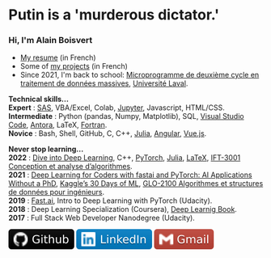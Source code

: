 # Putin is a 'murderous dictator.' 

### Hi, I'm Alain Boisvert

- [My resume](resume.md) (in French)
- Some of [my projects](projects.md) (in French)
- Since 2021, I'm back to school: [Microprogramme de deuxième cycle en traitement de données massives](https://www.fsg.ulaval.ca/etudes/programmes-detudes/microprogramme-de-deuxieme-cycle-en-traitement-de-donnees-massives/), [Université Laval](https://www.ulaval.ca/).

**Technical skills...**<br>
**Expert** : [SAS](https://www.sas.com/), VBA/Excel, Colab, [Jupyter](https://jupyter.org/), Javascript, HTML/CSS.<br>
**Intermediate** : Python (pandas, Numpy, Matplotlib), SQL, [Visual Studio Code](https://code.visualstudio.com/), [Antora](https://antora.org/), LaTeX, [Fortran](https://fortran-lang.org/).<br>
**Novice** : Bash, Shell, GitHub, C, C++, [Julia](https://julialang.org/), [Angular](https://angular.io/), [Vue.js](https://vuejs.org/).

**Never stop learning...**<br>
**2022** : [Dive into Deep Learning](https://d2l.ai/), C++, [PyTorch](https://pytorch.org/), [Julia](https://julialang.org/), [LaTeX](https://www.latex-project.org/), 
[IFT-3001 Conception et analyse d’algorithmes](https://www.ulaval.ca/etudes/cours/ift-3001-conception-et-analyse-dalgorithmes).<br>
**2021** : [Deep Learning for Coders with fastai and PyTorch: AI Applications Without a PhD](https://course.fast.ai/), [Kaggle’s 30 Days of ML](https://www.kaggle.com/thirty-days-of-ml), [GLO-2100 Algorithmes et structures de données pour ingénieurs](https://www.ulaval.ca/etudes/cours/glo-2100-algorithmes-et-structures-de-donnees-pour-ingenieurs).<br>
**2019** : [Fast.ai](https://course.fast.ai/), Intro to Deep Learning with PyTorch (Udacity).<br>
**2018** : Deep Learning Specialization (Coursera), [Deep Learnig Book](https://www.deeplearningbook.org/).<br>
**2017** : Full Stack Web Developer Nanodegree (Udacity).

<a href="https://github.com/boisalai"><img src="images/github.svg"></a>
<a href="https://www.linkedin.com/in/alain-boisvert-98b058156/"><img src="images/linkedin-2.svg"></a>
<a href="mailto:ay.boisvert@gmail.com"><img src="images/gmail.svg"></a>
